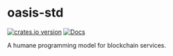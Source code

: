# oasis-std

[![crates.io version](https://img.shields.io/crates/v/oasis-std.svg)](https://crates.io/crates/oasis-std)
[![Docs](https://docs.rs/oasis-std/badge.svg)](https://docs.rs/oasis)

A humane programming model for blockchain services.

